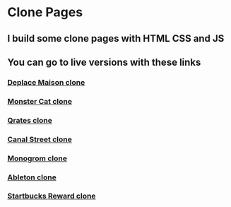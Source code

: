# Clone Pages

## I build some clone pages with HTML CSS and JS

## You can go to live versions with these links

### <a href="https://lorem-maison.glitch.me/" target="_blank">Deplace Maison clone</a>

### <a href="https://monster-mat.glitch.me/" target="_blank">Monster Cat clone</a>

### <a href="https://mrates.glitch.me/" target="_blank">Qrates clone</a>

### <a href="https://lorem-street-market.glitch.me/" target="_blank">Canal Street clone</a>

### <a href="https://loregram.glitch.me/" target="_blank">Monogrom clone</a>

### <a href="https://loreton.glitch.me/" target="_blank">Ableton clone</a>

### <a href="https://mtarbucks.glitch.me/" target="_blank">Startbucks Reward clone</a>
